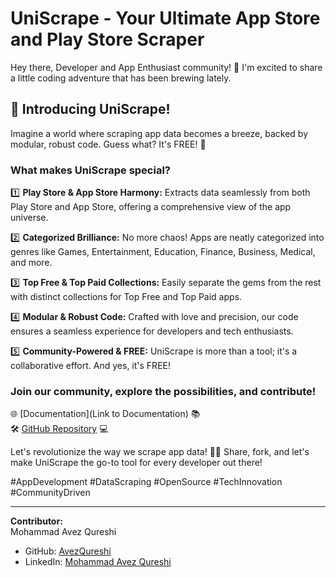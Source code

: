 # UniScrape - Your Ultimate App Store and Play Store Scraper

Hey there, Developer and App Enthusiast community! 👋 I'm excited to share a little coding adventure that has been brewing lately.

## 🌟 Introducing UniScrape!

Imagine a world where scraping app data becomes a breeze, backed by modular, robust code. Guess what? It's FREE! 🚀

### What makes UniScrape special?

1️⃣ **Play Store & App Store Harmony:** Extracts data seamlessly from both Play Store and App Store, offering a comprehensive view of the app universe.

2️⃣ **Categorized Brilliance:** No more chaos! Apps are neatly categorized into genres like Games, Entertainment, Education, Finance, Business, Medical, and more.

3️⃣ **Top Free & Top Paid Collections:** Easily separate the gems from the rest with distinct collections for Top Free and Top Paid apps.

4️⃣ **Modular & Robust Code:** Crafted with love and precision, our code ensures a seamless experience for developers and tech enthusiasts.

5️⃣ **Community-Powered & FREE:** UniScrape is more than a tool; it's a collaborative effort. And yes, it's FREE!

### Join our community, explore the possibilities, and contribute!

🌐 [Documentation](Link to Documentation) 📚  
🛠 [GitHub Repository](https://github.com/avezqureshi14/play-store-scraper/) 💻

Let's revolutionize the way we scrape app data! 🚀✨ Share, fork, and let's make UniScrape the go-to tool for every developer out there!

#AppDevelopment #DataScraping #OpenSource #TechInnovation #CommunityDriven

---

**Contributor:**  
Mohammad Avez Qureshi  
- GitHub: [AvezQureshi](https://github.com/avezqureshi14)  
- LinkedIn: [Mohammad Avez Qureshi](https://www.linkedin.com/in/avezqureshi14)
